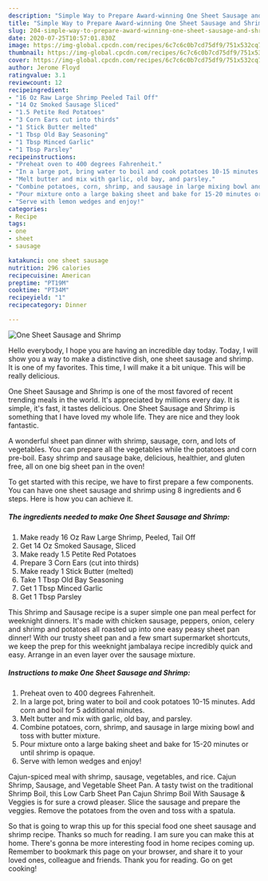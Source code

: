 ```yaml
---
description: "Simple Way to Prepare Award-winning One Sheet Sausage and Shrimp"
title: "Simple Way to Prepare Award-winning One Sheet Sausage and Shrimp"
slug: 204-simple-way-to-prepare-award-winning-one-sheet-sausage-and-shrimp
date: 2020-07-25T10:57:01.830Z
image: https://img-global.cpcdn.com/recipes/6c7c6c0b7cd75df9/751x532cq70/one-sheet-sausage-and-shrimp-recipe-main-photo.jpg
thumbnail: https://img-global.cpcdn.com/recipes/6c7c6c0b7cd75df9/751x532cq70/one-sheet-sausage-and-shrimp-recipe-main-photo.jpg
cover: https://img-global.cpcdn.com/recipes/6c7c6c0b7cd75df9/751x532cq70/one-sheet-sausage-and-shrimp-recipe-main-photo.jpg
author: Jerome Floyd
ratingvalue: 3.1
reviewcount: 12
recipeingredient:
- "16 Oz Raw Large Shrimp Peeled Tail Off"
- "14 Oz Smoked Sausage Sliced"
- "1.5 Petite Red Potatoes"
- "3 Corn Ears cut into thirds"
- "1 Stick Butter melted"
- "1 Tbsp Old Bay Seasoning"
- "1 Tbsp Minced Garlic"
- "1 Tbsp Parsley"
recipeinstructions:
- "Preheat oven to 400 degrees Fahrenheit."
- "In a large pot, bring water to boil and cook potatoes 10-15 minutes. Add corn and boil for 5 additional minutes."
- "Melt butter and mix with garlic, old bay, and parsley."
- "Combine potatoes, corn, shrimp, and sausage in large mixing bowl and toss with butter mixture."
- "Pour mixture onto a large baking sheet and bake for 15-20 minutes or until shrimp is opaque."
- "Serve with lemon wedges and enjoy!"
categories:
- Recipe
tags:
- one
- sheet
- sausage

katakunci: one sheet sausage 
nutrition: 296 calories
recipecuisine: American
preptime: "PT19M"
cooktime: "PT34M"
recipeyield: "1"
recipecategory: Dinner

---
```



![One Sheet Sausage and Shrimp](https://img-global.cpcdn.com/recipes/6c7c6c0b7cd75df9/751x532cq70/one-sheet-sausage-and-shrimp-recipe-main-photo.jpg)

Hello everybody, I hope you are having an incredible day today. Today, I will show you a way to make a distinctive dish, one sheet sausage and shrimp. It is one of my favorites. This time, I will make it a bit unique. This will be really delicious.

One Sheet Sausage and Shrimp is one of the most favored of recent trending meals in the world. It's appreciated by millions every day. It is simple, it's fast, it tastes delicious. One Sheet Sausage and Shrimp is something that I have loved my whole life. They are nice and they look fantastic.

A wonderful sheet pan dinner with shrimp, sausage, corn, and lots of vegetables. You can prepare all the vegetables while the potatoes and corn pre-boil. Easy shrimp and sausage bake, delicious, healthier, and gluten free, all on one big sheet pan in the oven!


To get started with this recipe, we have to first prepare a few components. You can have one sheet sausage and shrimp using 8 ingredients and 6 steps. Here is how you can achieve it.

<!--inarticleads1-->

##### The ingredients needed to make One Sheet Sausage and Shrimp:

1. Make ready 16 Oz Raw Large Shrimp, Peeled, Tail Off
1. Get 14 Oz Smoked Sausage, Sliced
1. Make ready 1.5 Petite Red Potatoes
1. Prepare 3 Corn Ears (cut into thirds)
1. Make ready 1 Stick Butter (melted)
1. Take 1 Tbsp Old Bay Seasoning
1. Get 1 Tbsp Minced Garlic
1. Get 1 Tbsp Parsley


This Shrimp and Sausage recipe is a super simple one pan meal perfect for weeknight dinners. It&#39;s made with chicken sausage, peppers, onion, celery and shrimp and potatoes all roasted up into one easy peasy sheet pan dinner! With our trusty sheet pan and a few smart supermarket shortcuts, we keep the prep for this weeknight jambalaya recipe incredibly quick and easy. Arrange in an even layer over the sausage mixture. 

<!--inarticleads2-->

##### Instructions to make One Sheet Sausage and Shrimp:

1. Preheat oven to 400 degrees Fahrenheit.
1. In a large pot, bring water to boil and cook potatoes 10-15 minutes. Add corn and boil for 5 additional minutes.
1. Melt butter and mix with garlic, old bay, and parsley.
1. Combine potatoes, corn, shrimp, and sausage in large mixing bowl and toss with butter mixture.
1. Pour mixture onto a large baking sheet and bake for 15-20 minutes or until shrimp is opaque.
1. Serve with lemon wedges and enjoy!


Cajun-spiced meal with shrimp, sausage, vegetables, and rice. Cajun Shrimp, Sausage, and Vegetable Sheet Pan. A tasty twist on the traditional Shrimp Boil, this Low Carb Sheet Pan Cajun Shrimp Boil With Sausage &amp; Veggies is for sure a crowd pleaser. Slice the sausage and prepare the veggies. Remove the potatoes from the oven and toss with a spatula. 

So that is going to wrap this up for this special food one sheet sausage and shrimp recipe. Thanks so much for reading. I am sure you can make this at home. There's gonna be more interesting food in home recipes coming up. Remember to bookmark this page on your browser, and share it to your loved ones, colleague and friends. Thank you for reading. Go on get cooking!
